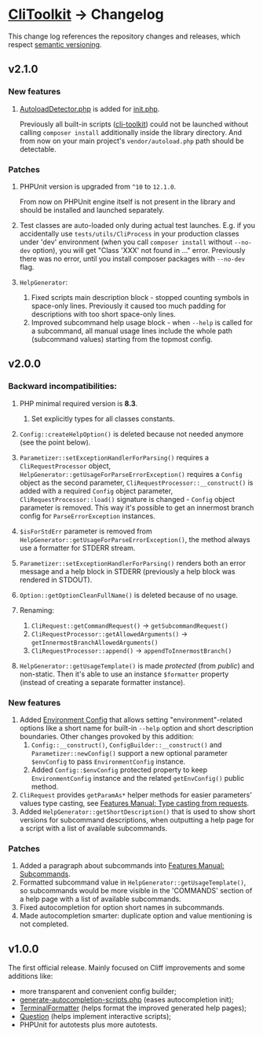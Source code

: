 # [CliToolkit](../README.md) -> Changelog

This change log references the repository changes and releases, which respect [semantic versioning](https://semver.org).

## v2.1.0

### New features

1. [AutoloadDetector.php](../tools/cli-toolkit/Classes/AutoloadDetector.php) is added for
   [init.php](../tools/cli-toolkit/init.php).

   Previously all built-in scripts ([cli-toolkit](../tools/cli-toolkit)) could not be launched without calling
   `composer install` additionally inside the library directory.
   And from now on your main project's `vendor/autoload.php` path should be detectable.

### Patches

1. PHPUnit version is upgraded from `^10` to `12.1.0`.

   From now on PHPUnit engine itself is not present in the library and should be installed and launched separately.
1. Test classes are auto-loaded only during actual test launches. E.g. if you accidentally use `tests/utils/CliProcess`
   in your production classes under 'dev' environment (when you call `composer install` without `--no-dev` option),
   you will get "Class 'XXX' not found in ..." error.
   Previously there was no error, until you install composer packages with `--no-dev` flag.
1. `HelpGenerator`:
    1. Fixed scripts main description block - stopped counting symbols in space-only lines.
       Previously it caused too much padding for descriptions with too short space-only lines.
    1. Improved subcommand help usage block - when `--help` is called for a subcommand, all manual usage lines
       include the whole path (subcommand values) starting from the topmost config.

## v2.0.0

### Backward incompatibilities:

1. PHP minimal required version is **8.3**.
    1. Set explicitly types for all classes constants.
1. `Config::createHelpOption()` is deleted because not needed anymore (see the point below).
1. `Parametizer::setExceptionHandlerForParsing()` requires a `CliRequestProcessor` object,
   `HelpGenerator::getUsageForParseErrorException()` requires a `Config` object as the second parameter,
   `CliRequestProcessor::__construct()` is added with a required `Config` object parameter,
   `CliRequestProcessor::load()` signature is changed - `Config` object parameter is removed.
   This way it's possible to get an innermost branch config for `ParseErrorException` instances.
1. `$isForStdErr` parameter is removed from `HelpGenerator::getUsageForParseErrorException()`, the method always use
   a formatter for STDERR stream.
1. `Parametizer::setExceptionHandlerForParsing()` renders both an error message and a help block in STDERR (previously
   a help block was rendered in STDOUT).
1. `Option::getOptionCleanFullName()` is deleted because of no usage.
   
1. Renaming:
    1. `CliRequest::getCommandRequest()` -> `getSubcommandRequest()`
    1. `CliRequestProcessor::getAllowedArguments()` -> `getInnermostBranchAllowedArguments()`
    1. `CliRequestProcessor::append()` -> `appendToInnermostBranch()`
1. `HelpGenerator::getUsageTemplate()` is made _protected_ (from _public_) and non-static. Then it's able to use
an instance `$formatter` property (instead of creating a separate formatter instance).

### New features

1. Added [Environment Config](features-manual.md#environment-config) that allows setting "environment"-related
   options like a short name for built-in `--help` option and short description boundaries.
   Other changes provoked by this addition:
    1. `Config::__construct()`, `ConfigBuilder::__construct()` and `Parametizer::newConfig()` support
       a new optional parameter `$envConfig` to pass `EnvironmentConfig` instance.
    1. Added `Config::$envConfig` protected property to keep `EnvironmentConfig` instance
       and the related `getEnvConfig()` public method.
1. `CliRequest` provides `getParamAs*` helper methods for easier parameters' values type casting,
   see [Features Manual: Type casting from requests](features-manual.md#type-casting-from-requests).
1. Added `HelpGenerator::getShortDescription()` that is used to show short versions for subcommand descriptions,
when outputting a help page for a script with a list of available subcommands.

### Patches

1. Added a paragraph about subcommands into [Features Manual: Subcommands](features-manual.md#subcommands).
1. Formatted subcommand value in `HelpGenerator::getUsageTemplate()`, so subcommands would be more visible in the
'COMMANDS' section of a help page with a list of available subcommands.
1. Fixed autocompletion for option short names in subcommands.
1. Made autocompletion smarter: duplicate option and value mentioning is not completed.

## v1.0.0

The first official release. Mainly focused on Cliff improvements and some additions like:
- more transparent and convenient config builder;
- [generate-autocompletion-scripts.php](../tools/cli-toolkit/generate-autocompletion-scripts.php)
  (eases autocompletion init);
- [TerminalFormatter](../src/TerminalFormatter.php) (helps format the improved generated help pages);
- [Question](../src/Question/Question.php) (helps implement interactive scripts);
- PHPUnit for autotests plus more autotests.
